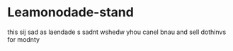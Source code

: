 # Leamonodade-stand
this sij sad as laendade s sadnt wshedw yhou canel bnau and sell dothinvs for modnty
